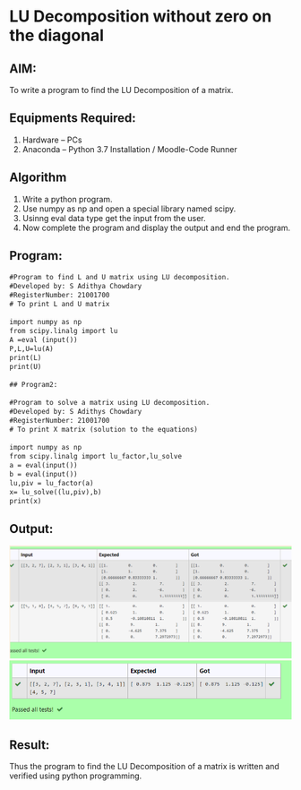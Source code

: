 # LU Decomposition without zero on the diagonal

## AIM:
To write a program to find the LU Decomposition of a matrix.

## Equipments Required:
1. Hardware – PCs
2. Anaconda – Python 3.7 Installation / Moodle-Code Runner

## Algorithm
1. Write a python program. 
2. Use numpy as np and open a special library named scipy.
3. Usinng eval data type get the input from the user.
4. Now complete the program and display the output and end the program.

## Program:
~~~
#Program to find L and U matrix using LU decomposition.
#Developed by: S Adithya Chowdary
#RegisterNumber: 21001700 
# To print L and U matrix

import numpy as np
from scipy.linalg import lu
A =eval (input())
P,L,U=lu(A)
print(L)
print(U)

## Program2:

#Program to solve a matrix using LU decomposition.
#Developed by: S Adithys Chowdary
#RegisterNumber: 21001700
# To print X matrix (solution to the equations)

import numpy as np
from scipy.linalg import lu_factor,lu_solve
a = eval(input())
b = eval(input())
lu,piv = lu_factor(a)
x= lu_solve((lu,piv),b)
print(x)

~~~

## Output:
![LU DECOMPOSITON](/IMAGES/decomposition.png)
![LU DECOMPOSITION](/IMAGES/decomposition2.png)
## Result:
Thus the program to find the LU Decomposition of a matrix is written and verified using python programming.

